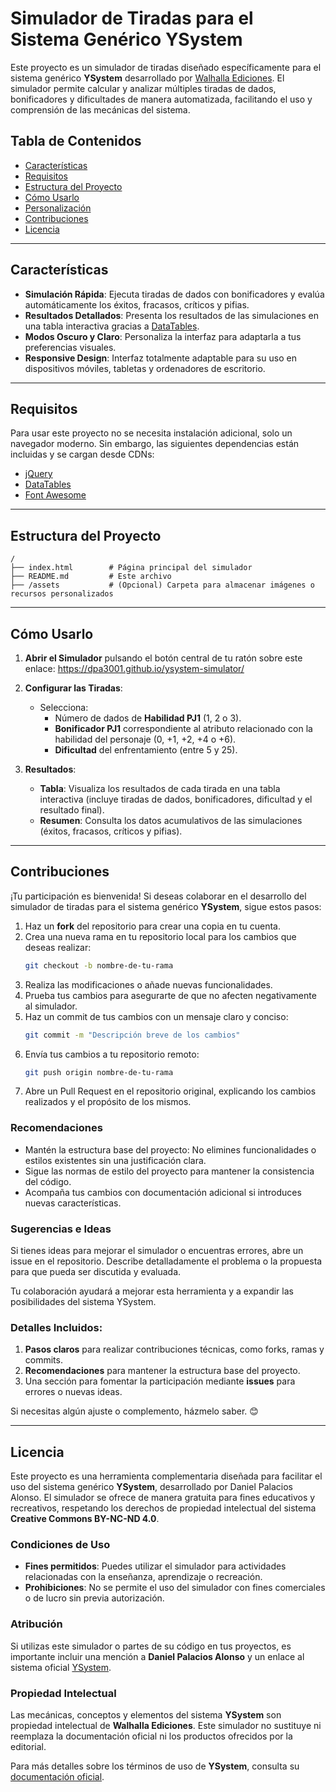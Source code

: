 # Simulador de Tiradas para el Sistema Genérico YSystem

Este proyecto es un simulador de tiradas diseñado específicamente para el sistema genérico **YSystem** desarrollado por [Walhalla Ediciones](https://walhallaediciones.gitlab.io/ysystem/). El simulador permite calcular y analizar múltiples tiradas de dados, bonificadores y dificultades de manera automatizada, facilitando el uso y comprensión de las mecánicas del sistema.

## Tabla de Contenidos
- [Características](#características)
- [Requisitos](#requisitos)
- [Estructura del Proyecto](#estructura-del-proyecto)
- [Cómo Usarlo](#cómo-usarlo)
- [Personalización](#personalización)
- [Contribuciones](#contribuciones)
- [Licencia](#licencia)

---

## Características

- **Simulación Rápida**: Ejecuta tiradas de dados con bonificadores y evalúa automáticamente los éxitos, fracasos, críticos y pifias.
- **Resultados Detallados**: Presenta los resultados de las simulaciones en una tabla interactiva gracias a [DataTables](https://datatables.net/).
- **Modos Oscuro y Claro**: Personaliza la interfaz para adaptarla a tus preferencias visuales.
- **Responsive Design**: Interfaz totalmente adaptable para su uso en dispositivos móviles, tabletas y ordenadores de escritorio.

---

## Requisitos

Para usar este proyecto no se necesita instalación adicional, solo un navegador moderno. Sin embargo, las siguientes dependencias están incluidas y se cargan desde CDNs:
- [jQuery](https://jquery.com/)
- [DataTables](https://datatables.net/)
- [Font Awesome](https://fontawesome.com/)

---

## Estructura del Proyecto

```plaintext
/
├── index.html        # Página principal del simulador
├── README.md         # Este archivo
├── /assets           # (Opcional) Carpeta para almacenar imágenes o recursos personalizados
```

---

## Cómo Usarlo

1. **Abrir el Simulador** pulsando el botón central de tu ratón sobre este enlace: https://dpa3001.github.io/ysystem-simulator/


2. **Configurar las Tiradas**:
   - Selecciona:
     - Número de dados de **Habilidad PJ1** (1, 2 o 3).
     - **Bonificador PJ1** correspondiente al atributo relacionado con la habilidad del personaje (0, +1, +2, +4 o +6).
     - **Dificultad** del enfrentamiento (entre 5 y 25).

3. **Resultados**:
   - **Tabla**: Visualiza los resultados de cada tirada en una tabla interactiva (incluye tiradas de dados, bonificadores, dificultad y el resultado final).
   - **Resumen**: Consulta los datos acumulativos de las simulaciones (éxitos, fracasos, críticos y pifias).

---

## Contribuciones

¡Tu participación es bienvenida! Si deseas colaborar en el desarrollo del simulador de tiradas para el sistema genérico **YSystem**, sigue estos pasos:

1. Haz un **fork** del repositorio para crear una copia en tu cuenta.
2. Crea una nueva rama en tu repositorio local para los cambios que deseas realizar:
   ```bash
   git checkout -b nombre-de-tu-rama
3. Realiza las modificaciones o añade nuevas funcionalidades.
4. Prueba tus cambios para asegurarte de que no afecten negativamente al simulador.
5. Haz un commit de tus cambios con un mensaje claro y conciso:
   ```bash
   git commit -m "Descripción breve de los cambios"
6. Envía tus cambios a tu repositorio remoto:
   ```bash
   git push origin nombre-de-tu-rama
7. Abre un Pull Request en el repositorio original, explicando los cambios realizados y el propósito de los mismos.

### Recomendaciones

- Mantén la estructura base del proyecto: No elimines funcionalidades o estilos existentes sin una justificación clara.
- Sigue las normas de estilo del proyecto para mantener la consistencia del código.
- Acompaña tus cambios con documentación adicional si introduces nuevas características.

### Sugerencias e Ideas
Si tienes ideas para mejorar el simulador o encuentras errores, abre un issue en el repositorio. Describe detalladamente el problema o la propuesta para que pueda ser discutida y evaluada.

Tu colaboración ayudará a mejorar esta herramienta y a expandir las posibilidades del sistema YSystem.

### Detalles Incluidos:
1. **Pasos claros** para realizar contribuciones técnicas, como forks, ramas y commits.
2. **Recomendaciones** para mantener la estructura base del proyecto.
3. Una sección para fomentar la participación mediante **issues** para errores o nuevas ideas.

Si necesitas algún ajuste o complemento, házmelo saber. 😊

---

## Licencia

Este proyecto es una herramienta complementaria diseñada para facilitar el uso del sistema genérico **YSystem**, desarrollado por Daniel Palacios Alonso. El simulador se ofrece de manera gratuita para fines educativos y recreativos, respetando los derechos de propiedad intelectual del sistema **Creative Commons BY-NC-ND 4.0**.

### Condiciones de Uso
- **Fines permitidos**: Puedes utilizar el simulador para actividades relacionadas con la enseñanza, aprendizaje o recreación.
- **Prohibiciones**: No se permite el uso del simulador con fines comerciales o de lucro sin previa autorización.

### Atribución
Si utilizas este simulador o partes de su código en tus proyectos, es importante incluir una mención a **Daniel Palacios Alonso** y un enlace al sistema oficial [YSystem](https://walhallaediciones.gitlab.io/ysystem/).

### Propiedad Intelectual
Las mecánicas, conceptos y elementos del sistema **YSystem** son propiedad intelectual de **Walhalla Ediciones**. Este simulador no sustituye ni reemplaza la documentación oficial ni los productos ofrecidos por la editorial.

Para más detalles sobre los términos de uso de **YSystem**, consulta su [documentación oficial](https://walhallaediciones.gitlab.io/ysystem/).
